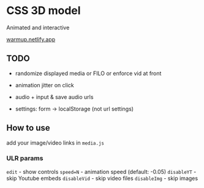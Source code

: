 # CSS 3D model

Animated and interactive

[warmup.netlify.app](https://warmup.netlify.app/)

## TODO

- randomize displayed media or FILO or enforce vid at front

- animation jitter on click

- audio + input & save audio urls

- settings: form -> localStorage (not url settings)

## How to use

add your image/video links in `media.js`

### ULR params

`edit` - show controls
`speed=N` - animation speed (default: -0.05)
`disableYT` - skip Youtube embeds
`disableVid` - skip video files
`disableImg` - skip images
